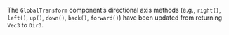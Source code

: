 The `GlobalTransform` component’s directional axis methods (e.g., `right()`, `left()`, `up()`, `down()`, `back()`, `forward()`) have been updated from returning `Vec3` to `Dir3`.
